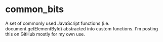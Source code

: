 # common_bits

A set of commonly used JavaScript functions (i.e. document.getElementById) abstracted into custom functions. I'm posting this on GitHub mostly for my own use.
